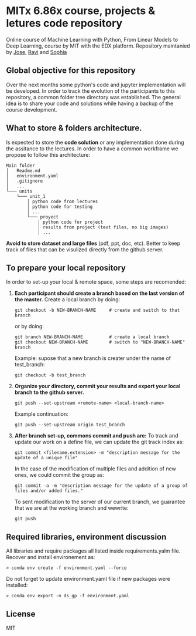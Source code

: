 # MITx 6.86x course, projects & letures code repository
Online course of Machine Learning with Python, From Linear Models to Deep Learning, course by MIT with the EDX platform.
Repository maintanied by [Jose](https://github.com/jsayri), [Ravi](https://github.com/vasurav) and [Sophia](https://github.com/sophiafakih) 

## Global objective for this repository
Over the next months some python's code and jupyter implementation will be developed. In order to track the evolution of the participants to this repository, a common folder tree directory was established. The general idea is to share your code and solutions while having a backup of the course development.

## What to store & folders architecture.
Is expected to store the __code solution__ or any implementation done during the assitance to the lectures. In order to have a common workframe we propose to follow this architecture:
```
Main folder
│   Readme.md
│   environment.yaml
│   .gitignore
│   ...
└─── units
    └─── unit_1
        │ python code from lectures
        │ python code for testing
        │ ...
        └─── proyect
            │ python code for project
            │ results from project (text files, no big images)
            │ ...
```

__Avoid to store dataset and large files__ (pdf, ppt, doc, etc). Better to keep track of files that can be visulized directly from the github server.

## To prepare your local repository
In order to set-up your local & remote space, some steps are recomended:
1. __Each participant should create a branch based on the last version of the master.__
    Create a local branch by doing:
    ```git
    git checkout -b NEW-BRANCH-NAME     # create and switch to that branch
    ```
    or by doing:
    ```git
    git branch NEW-BRANCH-NAME          # create a local branch
    git checkout NEW-BRANCH-NAME        # switch to "NEW-BRANCH-NAME" branch
    ```
    Example:
    supose that a new branch is creater under the name of test_branch:
    ```git
    git checkout -b test_branch
    ```
    
2. __Organize your directory, commit your results and export your local branch to the github server.__
    ```git
    git push --set-upstream <remote-name> <local-branch-name> 
    ```
    Example continuation:
    ```git
    git push --set-upstream origin test_branch 
    ```
3. __After branch set-up, commons commit and push are:__
    To track and update our work on a define file, we can update the git track index as:
    ``` git
    git commit <filename.extension> -m "description message for the update of a unique file"
    ```
    In the case of the modification of multiple files and addition of new ones, we could commit the group as:
    ```git
    git commit -a -m "description message for the update of a group of files and/or added files."
    ```
    To sent modification to the server of our current branch, we guarantee that we are at the working branch and wewrite:
    ``` git
    git push
    ```
    
## Required libraries, environment discussion
All libraries and require packages all listed inside requirements.yalm file.
Recover and install environement as:
```console
> conda env create -f environment.yaml --force
```
Do not forget to update environment.yaml file if new packages were installed:
```console
> conda env export -n ds_gp -f environment.yaml
```

License
----
MIT
